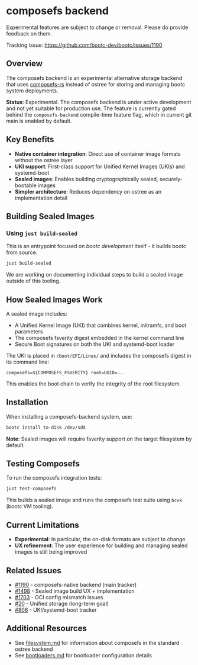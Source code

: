 # composefs backend

Experimental features are subject to change or removal. Please
do provide feedback on them.

Tracking issue: <https://github.com/bootc-dev/bootc/issues/1190>

## Overview

The composefs backend is an experimental alternative storage backend that uses [composefs-rs](https://github.com/containers/composefs-rs) instead of ostree for storing and managing bootc system deployments.

**Status**: Experimental. The composefs backend is under active development and not yet suitable for production use. The feature is currently gated behind the `composefs-backend` compile-time feature flag, which in current git main is enabled by default.

## Key Benefits

- **Native container integration**: Direct use of container image formats without the ostree layer
- **UKI support**: First-class support for Unified Kernel Images (UKIs) and systemd-boot
- **Sealed images**: Enables building cryptographically sealed, securely-bootable images
- **Simpler architecture**: Reduces dependency on ostree as an implementation detail

## Building Sealed Images

### Using `just build-sealed`

This is an entrypoint focused on *bootc development* itself - it builds bootc
from source.

```bash
just build-sealed
```

We are working on documenting individual steps to build a sealed image outside of
this tooling.

## How Sealed Images Work

A sealed image includes:
- A Unified Kernel Image (UKI) that combines kernel, initramfs, and boot parameters
- The composefs fsverity digest embedded in the kernel command line
- Secure Boot signatures on both the UKI and systemd-boot loader

The UKI is placed in `/boot/EFI/Linux/` and includes the composefs digest in its command line:
```
composefs=${COMPOSEFS_FSVERITY} root=UUID=...
```

This enables the boot chain to verify the integrity of the root filesystem.

## Installation

When installing a composefs-backend system, use:

```bash
bootc install to-disk /dev/sdX
```

**Note**: Sealed images will require fsverity support on the target filesystem by default.

## Testing Composefs

To run the composefs integration tests:

```bash
just test-composefs
```

This builds a sealed image and runs the composefs test suite using `bcvk` (bootc VM tooling).

## Current Limitations

- **Experimental**: In particular, the on-disk formats are subject to change
- **UX refinement**: The user experience for building and managing sealed images is still being improved

## Related Issues

- [#1190](https://github.com/bootc-dev/bootc/issues/1190) - composefs-native backend (main tracker)
- [#1498](https://github.com/bootc-dev/bootc/issues/1498) - Sealed image build UX + implementation
- [#1703](https://github.com/bootc-dev/bootc/issues/1703) - OCI config mismatch issues
- [#20](https://github.com/bootc-dev/bootc/issues/20) - Unified storage (long-term goal)
- [#806](https://github.com/bootc-dev/bootc/issues/806) - UKI/systemd-boot tracker

## Additional Resources

- See [filesystem.md](filesystem.md) for information about composefs in the standard ostree backend
- See [bootloaders.md](bootloaders.md) for bootloader configuration details
